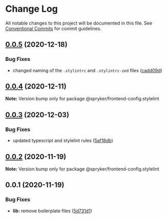 # Change Log

All notable changes to this project will be documented in this file.
See [Conventional Commits](https://conventionalcommits.org) for commit guidelines.

## [0.0.5](https://github.com/spryker/frontend-configs/compare/@spryker/frontend-config.stylelint@0.0.4...@spryker/frontend-config.stylelint@0.0.5) (2020-12-18)


### Bug Fixes

* changed naming of the `.stylintrc` and `.stylintrc-zed` files ([cadd09d](https://github.com/spryker/frontend-configs/commit/cadd09df36ae4c587be1bf29e7012ccda7cc81de))





## [0.0.4](https://github.com/spryker/frontend-configs/compare/@spryker/frontend-config.stylelint@0.0.3...@spryker/frontend-config.stylelint@0.0.4) (2020-12-11)

**Note:** Version bump only for package @spryker/frontend-config.stylelint





## [0.0.3](https://github.com/spryker/frontend-configs/compare/@spryker/frontend-config.stylelint@0.0.2...@spryker/frontend-config.stylelint@0.0.3) (2020-12-03)


### Bug Fixes

* updated typescript and stylelint rules ([5af18db](https://github.com/spryker/frontend-configs/commit/5af18db7543d80be8d3d663bbcf7ab1a6253cb30))





## [0.0.2](https://github.com/spryker/frontend-configs/compare/@spryker/frontend-config.stylelint@0.0.1...@spryker/frontend-config.stylelint@0.0.2) (2020-11-19)

**Note:** Version bump only for package @spryker/frontend-config.stylelint





## 0.0.1 (2020-11-19)


### Bug Fixes

* **lib:** remove boilerplate files ([5d731d1](https://github.com/spryker/frontend-configs/commit/5d731d17322358a2eb3ff41cd397f2538cfe43ad))
